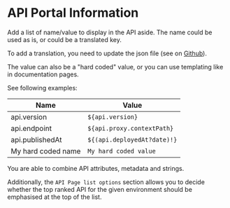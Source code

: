 # API Portal Information

Add a list of name/value to display in the API aside.
The name could be used as is, or could be a translated key.

To add a translation, you need to update the json file (see on [Github](https://github.com/gravitee-io/gravitee-portal-webui/tree/master/src/assets/i18n)).

The value can also be a "hard coded" value, or you can use templating like in documentation pages.

See following examples:

| Name               | Value                       |
|--------------------|-----------------------------|
| api.version        | `${api.version}`            |
| api.endpoint       | `${api.proxy.contextPath}`  |
| api.publishedAt    | `${(api.deployedAt?date)!}` |
| My hard coded name | `My hard coded value`       |

You are able to combine API attributes, metadata and strings.

Additionally, the `API Page list options` section allows you to decide
whether the top ranked API for the given environment should be emphasised
at the top of the list.
